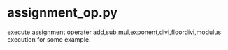 # assignment_op.py
execute assignment operater 
add,sub,mul,exponent,divi,floordivi,modulus
execution for some example.
